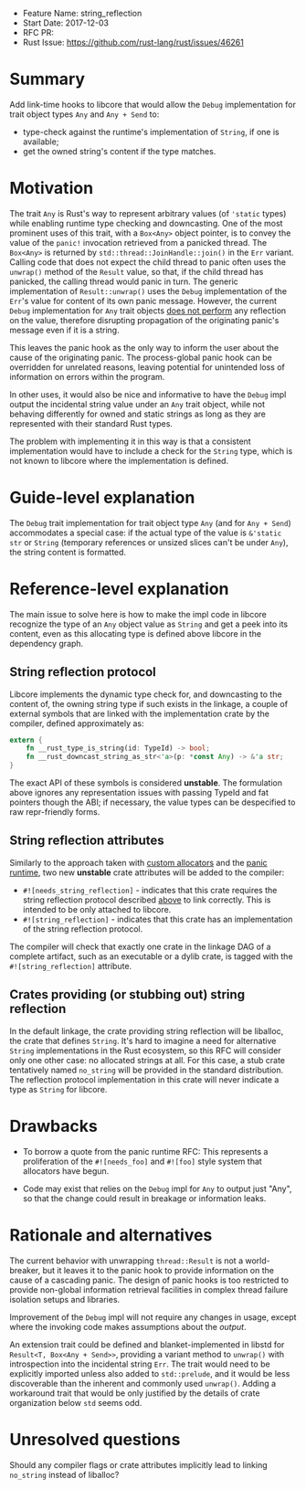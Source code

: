 - Feature Name: string_reflection
- Start Date: 2017-12-03
- RFC PR: 
- Rust Issue: https://github.com/rust-lang/rust/issues/46261

# Summary
[summary]: #summary

Add link-time hooks to libcore that would allow the `Debug` implementation
for trait object types `Any` and `Any + Send` to:
- type-check against the runtime's implementation of `String`,
  if one is available;
- get the owned string's content if the type matches.

# Motivation
[motivation]: #motivation

The trait `Any` is Rust's way to represent arbitrary values (of `'static`
types) while enabling runtime type checking and downcasting. One of the most
prominent uses of this trait, with a `Box<Any>` object pointer, is to convey
the value of the `panic!` invocation retrieved from a panicked thread.
The `Box<Any>` is returned by `std::thread::JoinHandle::join()` in the
`Err` variant. Calling code that does not expect the child thread to panic
often uses the `unwrap()` method of the `Result` value, so that, if the child
thread has panicked, the calling thread would panic in turn. The generic
implementation of `Result::unwrap()` uses the `Debug` implementation of the
`Err`'s value for content of its own panic message. However, the current
`Debug` implementation for `Any` trait objects [does not perform][rfc-issue]
any reflection on the value, therefore disrupting propagation of the
originating panic's message even if it is a string.

This leaves the panic hook as the only way to inform the user about the cause
of the originating panic. The process-global panic hook can be overridden
for unrelated reasons, leaving potential for unintended loss of information
on errors within the program.

In other uses, it would also be nice and informative to have the `Debug` impl
output the incidental string value under an `Any` trait object, while not
behaving differently for owned and static strings as long as they are
represented with their standard Rust types.

The problem with implementing it in this way is that a consistent
implementation would have to include a check for the `String` type,
which is not known to libcore where the implementation is defined.

[rfc-issue]: https://github.com/rust-lang/rfcs/issues/1389

# Guide-level explanation
[guide-level-explanation]: #guide-level-explanation

The `Debug` trait implementation for trait object type `Any` (and for
`Any + Send`) accommodates a special case: if the actual type of the value
is `&'static str` or `String` (temporary references or unsized slices can't
be under `Any`), the string content is formatted.

# Reference-level explanation
[reference-level-explanation]: #reference-level-explanation

The main issue to solve here is how to make the impl code in libcore
recognize the type of an `Any` object value as `String` and get a peek
into its content, even as this allocating type is defined above libcore in the
dependency graph.

## String reflection protocol
[api]: #string-reflection-protocol

Libcore implements the dynamic type check for, and downcasting to the content
of, the owning string type if such exists in the linkage, a couple of external
symbols that are linked with the implementation crate by the compiler,
defined approximately as:

```rust
extern {
    fn __rust_type_is_string(id: TypeId) -> bool;
    fn __rust_downcast_string_as_str<'a>(p: *const Any) -> &'a str;
}
```

The exact API of these symbols is considered **unstable**.
The formulation above ignores any representation issues with passing
TypeId and fat pointers though the ABI; if necessary, the value types
can be despecified to raw repr-friendly forms.

## String reflection attributes

Similarly to the approach taken with [custom allocators][allocator-attributes]
and the [panic runtime][panic-attributes], two new
**unstable** crate attributes will be added to the compiler:

* `#![needs_string_reflection]` - indicates that this crate requires the
  string reflection protocol described [above][api] to link correctly.
  This is intended to be only attached to libcore.
* `#![string_reflection]` - indicates that this crate has an implementation
  of the string reflection protocol.

[allocator-attributes]: https://github.com/rust-lang/rfcs/blob/master/text/1183-swap-out-jemalloc.md#new-attributes
[panic-attributes]: https://github.com/rust-lang/rfcs/blob/master/text/1513-less-unwinding.md#panic-attributes

The compiler will check that exactly one crate in the linkage DAG of a
complete artifact, such as an executable or a dylib crate, is tagged with
the `#![string_reflection]` attribute.

## Crates providing (or stubbing out) string reflection

In the default linkage, the crate providing string reflection will be
liballoc, the crate that defines `String`. It's hard to imagine a need for
alternative `String` implementations in the Rust ecosystem, so this RFC will
consider only one other case: no allocated strings at all. For this case,
a stub crate tentatively named `no_string` will be provided in the standard
distribution. The reflection protocol implementation in this crate will
never indicate a type as `String` for libcore.

# Drawbacks
[drawbacks]: #drawbacks

* To borrow a quote from the panic runtime RFC:
  This represents a proliferation of the `#![needs_foo]` and `#![foo]` style
  system that allocators have begun.

* Code may exist that relies on the `Debug` impl for `Any` to output just
  "Any", so that the change could result in breakage or information leaks.

# Rationale and alternatives
[alternatives]: #alternatives

The current behavior with unwrapping `thread::Result` is not a
world-breaker, but it leaves it to the panic hook to provide
information on the cause of a cascading panic. The design of panic hooks is
too restricted to provide non-global information retrieval facilities in
complex thread failure isolation setups and libraries.

Improvement of the `Debug` impl will not require any changes in usage,
except where the invoking code makes assumptions about the _output_.

An extension trait could be defined and blanket-implemented in libstd for
`Result<T, Box<Any + Send>>`, providing a variant method to `unwrap()` with
introspection into the incidental string `Err`.
The trait would need to be explicitly imported unless also added to
`std::prelude`, and it would be less discoverable than the inherent and
commonly used `unwrap()`.
Adding a workaround trait that would be only justified by the details of
crate organization below `std` seems odd.

# Unresolved questions
[unresolved]: #unresolved-questions

Should any compiler flags or crate attributes implicitly lead to linking
`no_string` instead of liballoc?
